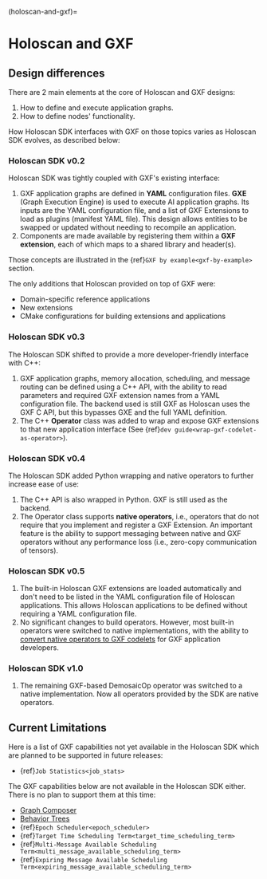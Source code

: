 (holoscan-and-gxf)=
# Holoscan and GXF

## Design differences

There are 2 main elements at the core of Holoscan and GXF designs:
1. How to define and execute application graphs.
2. How to define nodes' functionality.

How Holoscan SDK interfaces with GXF on those topics varies as Holoscan SDK evolves, as described below:

### Holoscan SDK v0.2

Holoscan SDK was tightly coupled with GXF's existing interface:
1. GXF application graphs are defined in **YAML** configuration files. **GXE** (Graph Execution Engine) is used to execute AI application graphs. Its inputs are the YAML configuration file, and a list of GXF Extensions to load as plugins (manifest YAML file). This design allows entities to be swapped or updated without needing to recompile an application.
2. Components are made available by registering them within a **GXF extension**, each of which maps to a shared library and header(s).

Those concepts are illustrated in the {ref}`GXF by example<gxf-by-example>` section.

The only additions that Holoscan provided on top of GXF were:
- Domain-specific reference applications
- New extensions
- CMake configurations for building extensions and applications

### Holoscan SDK v0.3

The Holoscan SDK shifted to provide a more developer-friendly interface with C++:
1. GXF application graphs, memory allocation, scheduling, and message routing can be defined using a C++ API, with the ability to read parameters and required GXF extension names from a YAML configuration file. The backend used is still GXF as Holoscan uses the GXF C API, but this bypasses GXE and the full YAML definition.
2. The C++ **Operator** class was added to wrap and expose GXF extensions to that new application interface (See {ref}`dev guide<wrap-gxf-codelet-as-operator>`).

### Holoscan SDK v0.4

The Holoscan SDK added Python wrapping and native operators to further increase ease of use:
1. The C++ API is also wrapped in Python. GXF is still used as the backend.
2. The Operator class supports **native operators**, i.e., operators that do not require that you implement and register a GXF Extension. An important feature is the ability to support messaging between native and GXF operators without any performance loss (i.e., zero-copy communication of tensors).

### Holoscan SDK v0.5

1. The built-in Holoscan GXF extensions are loaded automatically and don't need to be listed in the YAML configuration file of Holoscan applications. This allows Holoscan applications to be defined without requiring a YAML configuration file.
2. No significant changes to build operators. However, most built-in operators were switched to native implementations, with the ability to [convert native operators to GXF codelets](gxf_wrap_holoscan_op.md) for GXF application developers.

### Holoscan SDK v1.0

1. The remaining GXF-based DemosaicOp operator was switched to a native implementation. Now all operators provided by the SDK are native operators.

## Current Limitations

Here is a list of GXF capabilities not yet available in the Holoscan SDK which are planned to be supported in future releases:
- {ref}`Job Statistics<job_stats>`

The GXF capabilities below are not available in the Holoscan SDK either. There is no plan to support them at this time:
- [Graph Composer](doc/composer/GraphComposer_Graph_Runtime.rst)
- [Behavior Trees](doc/behavior_tree/behavior_trees.rst)
- {ref}`Epoch Scheduler<epoch_scheduler>`
- {ref}`Target Time Scheduling Term<target_time_scheduling_term>`
- {ref}`Multi-Message Available Scheduling Term<multi_message_available_scheduling_term>`
- {ref}`Expiring Message Available Scheduling Term<expiring_message_available_scheduling_term>`
